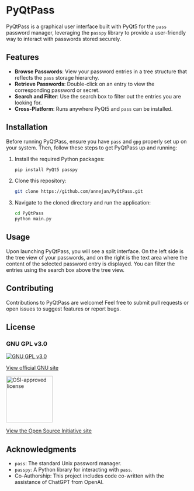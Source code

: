 # PyQtPass

PyQtPass is a graphical user interface built with PyQt5 for the `pass` password manager, leveraging the `passpy` library to provide a user-friendly way to interact with passwords stored securely.

## Features

- **Browse Passwords**: View your password entries in a tree structure that reflects the `pass` storage hierarchy.
- **Retrieve Passwords**: Double-click on an entry to view the corresponding password or secret.
- **Search and Filter**: Use the search box to filter out the entries you are looking for.
- **Cross-Platform**: Runs anywhere PyQt5 and `pass` can be installed.

## Installation

Before running PyQtPass, ensure you have `pass` and `gpg` properly set up on your system. Then, follow these steps to get PyQtPass up and running:

1. Install the required Python packages:

   ```sh
   pip install PyQt5 passpy
   ```

2. Clone this repository:

   ```sh
   git clone https://github.com/annejan/PyQtPass.git
   ```

3. Navigate to the cloned directory and run the application:

   ```sh
   cd PyQtPass
   python main.py
   ```

## Usage

Upon launching PyQtPass, you will see a split interface. 
On the left side is the tree view of your passwords, and on the right is the text area where the content of the selected password entry is displayed.
You can filter the entries using the search box above the tree view.

## Contributing

Contributions to PyQtPass are welcome! Feel free to submit pull requests or open issues to suggest features or report bugs.

## License

### GNU GPL v3.0

[![GNU GPL v3.0](http://www.gnu.org/graphics/gplv3-127x51.png)](http://www.gnu.org/licenses/gpl.html)

[View official GNU site](http://www.gnu.org/licenses/gpl.html)

[<img src="https://opensource.org/wp-content/uploads/2022/10/osi-badge-dark.svg" alt="OSI-approved license" width="127">](https://opensource.org/licenses/GPL-3.0)

[View the Open Source Initiative site](https://opensource.org/licenses/GPL-3.0)

## Acknowledgments

- `pass`: The standard Unix password manager.
- `passpy`: A Python library for interacting with `pass`.
- Co-Authorship: This project includes code co-written with the assistance of ChatGPT from OpenAI.
